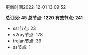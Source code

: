 更新时间2022-12-01 13:09:52

**总订阅: 45**
**总节点: 1220**
**有效节点: 241**
- ssr节点: 23
- v2ray节点: 178
- trojan节点: 39
- ss节点: 1
